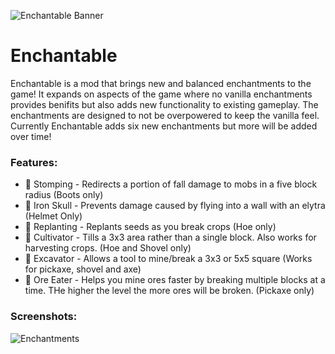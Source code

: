 ![Enchantable Banner](https://i.imgur.com/YjBwlh0.png)

# Enchantable

Enchantable is a mod that brings new and balanced enchantments to the game! It expands on aspects of the game where no vanilla enchantments provides benifits but also adds new functionality to existing gameplay. The enchantments are designed to not be overpowered to keep the vanilla feel. Currently Enchantable adds six new enchantments but more will be added over time!

### Features:

* 📗 Stomping - Redirects a portion of fall damage to mobs in a five block radius (Boots only)
* 📗 Iron Skull - Prevents damage caused by flying into a wall with an elytra (Helmet Only)
* 📗 Replanting - Replants seeds as you break crops (Hoe only)
* 📗 Cultivator - Tills a 3x3 area rather than a single block. Also works for harvesting crops. (Hoe and Shovel only)
* 📗 Excavator - Allows a tool to mine/break a 3x3 or 5x5 square (Works for pickaxe, shovel and axe)
* 📗 Ore Eater - Helps you mine ores faster by breaking multiple blocks at a time. THe higher the level the more ores will be broken. (Pickaxe only)

### Screenshots:
![Enchantments](https://i.imgur.com/XFTiNaF.jpg)
